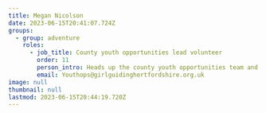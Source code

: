 ```yaml
---
title: Megan Nicolson
date: 2023-06-15T20:41:07.724Z
groups:
  - group: adventure
    roles:
      - job_title: County youth opportunities lead volunteer
        order: 11
        person_intro: Heads up the county youth opportunities team and promotes opportunities to young members.
        email: Youthops@girlguidinghertfordshire.org.uk
image: null
thumbnail: null
lastmod: 2023-06-15T20:44:19.720Z
---
```

